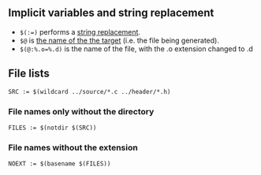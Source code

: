 ## Implicit variables and string replacement
* `$(:=)` performs a [string replacement](https://www.gnu.org/software/make/manual/html_node/Text-Functions.html).
* `$@` is [the name of the the target](https://www.gnu.org/software/make/manual/html_node/Automatic-Variables.html) (i.e. the file being generated).
* `$(@:%.o=%.d)` is the name of the file, with the .o extension changed to .d

## File lists
```make
SRC := $(wildcard ../source/*.c ../header/*.h)
```
### File names only without the directory
```make
FILES := $(notdir $(SRC))
```
### File names without the extension
```make
NOEXT := $(basename $(FILES))
```
